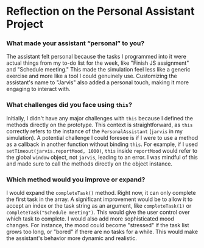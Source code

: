 # Reflection on the Personal Assistant Project

### What made your assistant “personal” to you?
The assistant felt personal because the tasks I programmed into it were actual things from my to-do list for the week, like "Finish JS assignment" and "Schedule meeting." This made the simulation feel less like a generic exercise and more like a tool I could genuinely use. Customizing the assistant's name to "Jarvis" also added a personal touch, making it more engaging to interact with.

### What challenges did you face using `this`?
Initially, I didn't have any major challenges with `this` because I defined the methods directly on the prototype. This context is straightforward, as `this` correctly refers to the instance of the `PersonalAssistant` (`jarvis` in my simulation). A potential challenge I could foresee is if I were to use a method as a callback in another function without binding `this`. For example, if I used `setTimeout(jarvis.reportMood, 1000)`, `this` inside `reportMood` would refer to the global `window` object, not `jarvis`, leading to an error. I was mindful of this and made sure to call the methods directly on the object instance.

### Which method would you improve or expand?
I would expand the `completeTask()` method. Right now, it can only complete the first task in the array. A significant improvement would be to allow it to accept an index or the task string as an argument, like `completeTask(1)` or `completeTask("Schedule meeting")`. This would give the user control over which task to complete. I would also add more sophisticated mood changes. For instance, the mood could become "stressed" if the task list grows too long, or "bored" if there are no tasks for a while. This would make the assistant's behavior more dynamic and realistic.
